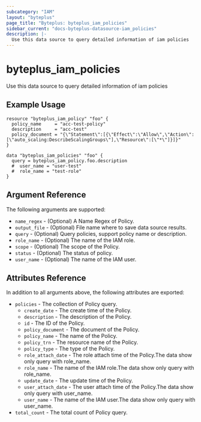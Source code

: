 ```yaml
---
subcategory: "IAM"
layout: "byteplus"
page_title: "Byteplus: byteplus_iam_policies"
sidebar_current: "docs-byteplus-datasource-iam_policies"
description: |-
  Use this data source to query detailed information of iam policies
---
```

# byteplus_iam_policies
Use this data source to query detailed information of iam policies
## Example Usage
```hcl
resource "byteplus_iam_policy" "foo" {
  policy_name     = "acc-test-policy"
  description     = "acc-test"
  policy_document = "{\"Statement\":[{\"Effect\":\"Allow\",\"Action\":[\"auto_scaling:DescribeScalingGroups\"],\"Resource\":[\"*\"]}]}"
}

data "byteplus_iam_policies" "foo" {
  query = byteplus_iam_policy.foo.description
  #  user_name = "user-test"
  #  role_name = "test-role"
}
```
## Argument Reference
The following arguments are supported:
* `name_regex` - (Optional) A Name Regex of Policy.
* `output_file` - (Optional) File name where to save data source results.
* `query` - (Optional) Query policies, support policy name or description.
* `role_name` - (Optional) The name of the IAM role.
* `scope` - (Optional) The scope of the Policy.
* `status` - (Optional) The status of policy.
* `user_name` - (Optional) The name of the IAM user.

## Attributes Reference
In addition to all arguments above, the following attributes are exported:
* `policies` - The collection of Policy query.
    * `create_date` - The create time of the Policy.
    * `description` - The description of the Policy.
    * `id` - The ID of the Policy.
    * `policy_document` - The document of the Policy.
    * `policy_name` - The name of the Policy.
    * `policy_trn` - The resource name of the Policy.
    * `policy_type` - The type of the Policy.
    * `role_attach_date` - The role attach time of the Policy.The data show only query with role_name.
    * `role_name` - The name of the IAM role.The data show only query with role_name.
    * `update_date` - The update time of the Policy.
    * `user_attach_date` - The user attach time of the Policy.The data show only query with user_name.
    * `user_name` - The name of the IAM user.The data show only query with user_name.
* `total_count` - The total count of Policy query.


